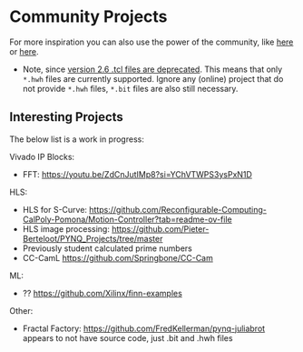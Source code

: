 # Community Projects

For more inspiration you can also use the power of the community, like [here](https://www.pynq.io/community.html) or [here](https://www.pynq.io/embedded.html). 
- Note, since [version 2.6 .tcl files are deprecated](https://pynq.readthedocs.io/en/latest/changelog.html#:~:text=Tcl%20parsing%20removed%20%2D%20please%20generate%20and%20use%20an%20HWH%20file%20for%20Overlays). This means that only `*.hwh` files are currently supported. Ignore any (online) project that do not provide `*.hwh` files, `*.bit` files are also still necessary.

## Interesting Projects

The below list is a work in progress:

Vivado IP Blocks:
- FFT: https://youtu.be/ZdCnJutIMp8?si=YChVTWPS3ysPxN1D


HLS:
- HLS for S-Curve: https://github.com/Reconfigurable-Computing-CalPoly-Pomona/Motion-Controller?tab=readme-ov-file
- HLS image processing: https://github.com/Pieter-Berteloot/PYNQ_Projects/tree/master
- Previously student calculated prime numbers
- CC-CamL https://github.com/Springbone/CC-Cam

ML:
- ?? https://github.com/Xilinx/finn-examples


Other:
- Fractal Factory: https://github.com/FredKellerman/pynq-juliabrot appears to not have source code, just .bit and .hwh files
